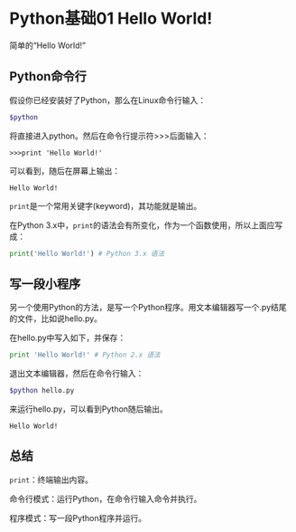 # Python基础01 Hello World!

简单的“Hello World!”

## Python命令行

假设你已经安装好了Python，那么在Linux命令行输入：
```bash
$python
```

将直接进入python。然后在命令行提示符>>>后面输入：

```quote
>>>print 'Hello World!'
```

可以看到，随后在屏幕上输出：

```quote
Hello World!
```

`print`是一个常用关键字(keyword)，其功能就是输出。

在Python 3.x中，`print`的语法会有所变化，作为一个函数使用，所以上面应写成：

```python
print('Hello World!') # Python 3.x 语法
```
 
## 写一段小程序

另一个使用Python的方法，是写一个Python程序。用文本编辑器写一个.py结尾的文件，比如说hello.py。

在hello.py中写入如下，并保存：

```python
print 'Hello World!' # Python 2.x 语法
```

退出文本编辑器，然后在命令行输入：

```bash
$python hello.py
```

来运行hello.py，可以看到Python随后输出。

```quote
Hello World!
```

## 总结

`print`：终端输出内容。

命令行模式：运行Python，在命令行输入命令并执行。

程序模式：写一段Python程序并运行。